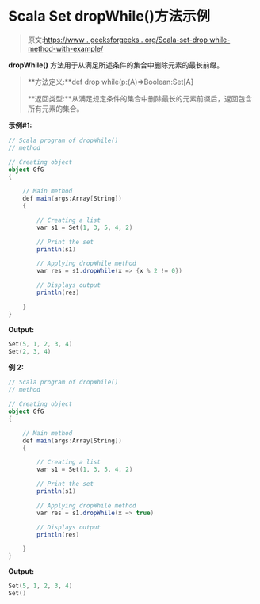 # Scala Set dropWhile()方法示例

> 原文:[https://www . geeksforgeeks . org/Scala-set-drop while-method-with-example/](https://www.geeksforgeeks.org/scala-set-dropwhile-method-with-example/)

**dropWhile()** 方法用于从满足所述条件的集合中删除元素的最长前缀。

> **方法定义:**def drop while(p:(A)=>Boolean:Set[A]
> 
> **返回类型:**从满足规定条件的集合中删除最长的元素前缀后，返回包含所有元素的集合。

**示例#1:**

```scala
// Scala program of dropWhile() 
// method 

// Creating object 
object GfG 
{ 

    // Main method 
    def main(args:Array[String]) 
    { 

        // Creating a list 
        var s1 = Set(1, 3, 5, 4, 2) 

        // Print the set
        println(s1)

        // Applying dropWhile method 
        var res = s1.dropWhile(x => {x % 2 != 0}) 

        // Displays output 
        println(res) 

    } 
} 
```

**Output:**

```scala
Set(5, 1, 2, 3, 4)
Set(2, 3, 4)

```

**例 2:**

```scala
// Scala program of dropWhile() 
// method 

// Creating object 
object GfG 
{ 

    // Main method 
    def main(args:Array[String]) 
    { 

        // Creating a list 
        var s1 = Set(1, 3, 5, 4, 2) 

        // Print the set
        println(s1)

        // Applying dropWhile method 
        var res = s1.dropWhile(x => true) 

        // Displays output 
        println(res) 

    } 
} 
```

**Output:**

```scala
Set(5, 1, 2, 3, 4)
Set()

```